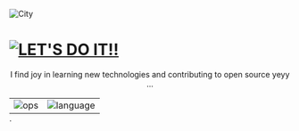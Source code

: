 ![City](https://i.giphy.com/media/v1.Y2lkPTc5MGI3NjExNmM2bWhhcm9iOW85Y2Fxb3BlMHExZ2dkcmRvajgwcDNocXVuOXdqYyZlcD12MV9pbnRlcm5hbF9naWZfYnlfaWQmY3Q9Zw/NKEt9elQ5cR68/giphy.gif)

# [![LET'S DO IT!!](https://img.shields.io/badge/Hii%20there%20!!-702963?style=for-the-badge)](https://github.com/niylii)
<div style="text-align: center;">
  I find joy in learning new technologies and contributing to open source yeyy ...
</div>
<div style="text-align: center;">
<br>   
   <table style="margin: 0 auto;">
    <tr>
      <td>
        <img src="https://github-readme-streak-stats.herokuapp.com/?user=niylii&theme=nightowl&hide_border=false&exclude_days=Sun%2CSat" alt="ops"/>
      </td>
      <td>
        <img src="https://github-readme-stats.vercel.app/api/top-langs/?username=niylii&theme=nightowl&hide_border=false&include_all_commits=false&count_private=false&layout=compact&text_color=eff7ff" alt= "language"/>
      </td>
    </tr>
  </table>
</div>
.
